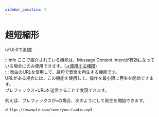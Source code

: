 ```yaml
---
sidebar_position: 2
---
```

# 超短縮形
(v1.0.0で追加)

:::info
ここで紹介されている機能は、Message Content Intentが有効になっている場合にのみ使用できます。([→使用する権限](../../setup/permission.md))  
:::
楽曲のURLを使用して、最短で音楽を再生する機能です。  
URLがある場合には、この機能を使用して、操作を最小限に再生を開始できます。  
プレフィックス+URLを送信することで実現できます。 

例えば、プレフィックスが`>`の場合、次のようにして再生を開始できます。
```
>https://example.com/some/your/audio.mp3
```

